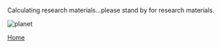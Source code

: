 Calculating research materials...please stand by for research materials. 

![planet](https://github.com/jluby127/jluby127.github.io/edit/master/temp.jpg)

[Home](./)
